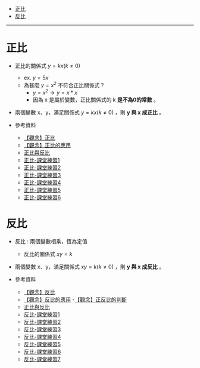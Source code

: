 * [正比](#正比)
* [反比](#反比)

---

# 正比

- 正比的關係式 $y=kx (k \neq 0)$
	- ex. $y = 5x$
	- 為甚麼 $y = x^2$ 不符合正比關係式 ?
		- $y=x^2 \to y = x * x$
		- 因為 x 是屬於變數，正比關係式的 k **是不為0的常數** 。

- 兩個變數 x、y，滿足關係式 $y=kx (k \neq 0)$ ，則 **y 與 x 成正比** 。


- 參考資料
  - [【觀念】正比](https://www.youtube.com/watch?v=HdyjeA_mQ9k "【觀念】正比")
  - [【觀念】正比的應用](https://www.youtube.com/watch?v=9m2fmYHrtys "【觀念】正比的應用")
  - [正比與反比](https://www.junyiacademy.org/article/e9a8b3d4b83947bfaf81310dce50f9d3 "正比與反比")
  - [正比-課堂練習1](https://www.junyiacademy.org/article/eba90416ef964138a3ae3c6b55676016 "正比-課堂練習1")
  - [正比-課堂練習2](https://www.junyiacademy.org/article/a43d4aebc8334599b01dfde8ee77d4c9 "正比-課堂練習2")
  - [正比-課堂練習3](https://www.junyiacademy.org/article/941af8f426ca416099d460229d075171 "正比-課堂練習3")
  - [正比-課堂練習4](https://www.junyiacademy.org/article/4fa141b1faf84159aad4ec127991b8ab "正比-課堂練習4")
  - [正比-課堂練習5](https://www.junyiacademy.org/article/0ada20192c4943d3abce8f4e2849a3f9 "正比-課堂練習5")
  - [正比-課堂練習6](https://www.junyiacademy.org/article/f4f4067d8a8d42608f7bb6cfe26fe719 "正比-課堂練習6")


# 反比

- 反比 : 兩個變數相乘，恆為定值
	- 反比的關係式 $xy = k$

- 兩個變數 x、y，滿足關係式 $xy=k (k \neq 0)$ ，則 **y 與 x 成反比** 。


- 參考資料
  - [【觀念】反比](https://www.youtube.com/watch?v=ZdfbcFHCu-Q "【觀念】反比")
  - [【觀念】反比的應用](https://www.youtube.com/watch?v=Zquq1MtMFcE "【觀念】反比的應用")
  -[【觀念】正反比的判斷](https://www.youtube.com/watch?v=EKLpBFvVpt8 "【觀念】正反比的判斷")
  - [正比與反比](https://www.junyiacademy.org/article/e9a8b3d4b83947bfaf81310dce50f9d3 "正比與反比")
  - [反比-課堂練習1](https://www.junyiacademy.org/article/eb3f1675bde943bcad883d49d122c34a "反比-課堂練習1")
  - [反比-課堂練習2](https://www.junyiacademy.org/article/866749eb09dc45d7aaab612263e40d33 "反比-課堂練習2")
  - [反比-課堂練習3](https://www.junyiacademy.org/article/6776eb0967c0401e8046110137ab33b3 "反比-課堂練習3")
  - [反比-課堂練習4](https://www.junyiacademy.org/article/6f9d19e612af4e47b66f77e51c4cf205 "反比-課堂練習4")
  - [反比-課堂練習5](https://www.junyiacademy.org/article/b313841bb66d41a5b52efab3eb557ff6 "反比-課堂練習5")
  - [反比-課堂練習6](https://www.junyiacademy.org/article/f5932950b6eb405cb7060d584dd84610 "反比-課堂練習6")
  - [反比-課堂練習7](https://www.junyiacademy.org/article/029b84b6bc9247dab14566432fe342d4 "反比-課堂練習7")